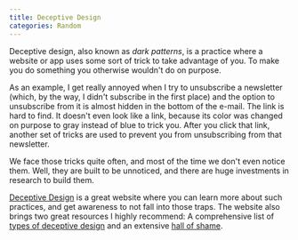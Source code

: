 ```yaml
---
title: Deceptive Design
categories: Random
---
```


Deceptive design, also known as *dark patterns*, is a practice where a website or app uses some sort of trick to take advantage of you. To make you do something you otherwise wouldn't do on purpose.

As an example, I get really annoyed when I try to unsubscribe a newsletter (which, by the way, I didn't subscribe in the first place) and the option to unsubscribe from it is almost hidden in the bottom of the e-mail. The link is hard to find. It doesn't even look like a link, because its color was changed on purpose to gray instead of blue to trick you. After you click that link, another set of tricks are used to prevent you from unsubscribing from that newsletter.

We face those tricks quite often, and most of the time we don't even notice them. Well, they are built to be unnoticed, and there are huge investments in research to build them.

[Deceptive Design](https://www.deceptive.design/) is a great website where you can learn more about such practices, and get awareness to not fall into those traps. The website also brings two great resources I highly recommend: A comprehensive list of [types of deceptive design](https://www.deceptive.design/types) and an extensive [hall of shame](https://www.deceptive.design/hall-of-shame/all).